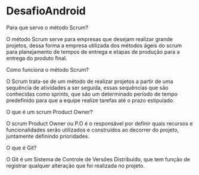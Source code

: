 # DesafioAndroid

Para que serve o método Scrum?
<p>
	O método Scrum serve para empresas que desejam realizar grande projetos, dessa forma a empresa utilizada dos métodos ágeis do scrum para planejamento de tempos de entrega e etapas de produção para a entrega do produto final. 
	
<p>
<p>
Como funciona o método Scrum?
<p>
	O Scrum trata-se de um método de realizar projetos a partir de uma sequência de atividades a ser seguida, essas sequências que são conhecidas como sprints, que são um determinado período de tempo predefinido para que a equipe realize tarefas até o prazo estipulado.

<p>
<p>
O que é um scrum Product Owner?
<p>
	O scrum Product Owner ou P.O é o responsável por definir quais recursos e funcionalidades serão utilizados e construídos ao decorrer do projeto, juntamente definindo prioridades.
	
<p>
<p>

O que é Git?
<p>
	O Git é um Sistema de Controle de Versões Distribuído, que tem função de registrar qualquer alteração que foi realizada no projeto.
	
<p>
<p>


